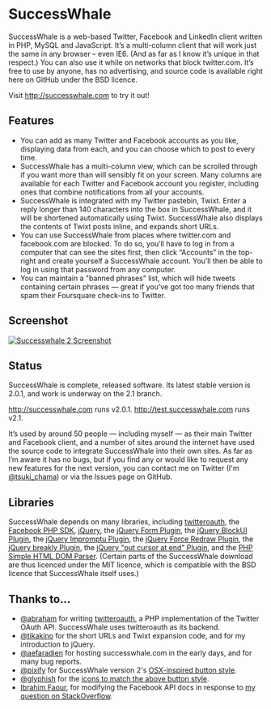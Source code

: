 SuccessWhale
============

SuccessWhale is a web-based Twitter, Facebook and LinkedIn client written in PHP, MySQL and JavaScript. It’s a multi-column client that will work just the same in any browser – even IE6. (And as far as I know it’s unique in that respect.) You can also use it while on networks that block twitter.com. It’s free to use by anyone, has no advertising, and source code is available right here on GitHub under the BSD licence.

Visit http://successwhale.com to try it out!

Features
--------

* You can add as many Twitter and Facebook accounts as you like, displaying data from each, and you can choose which to post to every time.
* SuccessWhale has a multi-column view, which can be scrolled through if you want more than will sensibly fit on your screen. Many columns are available for each Twitter and Facebook account you register, including ones that combine notifications from all your accounts.
* SuccessWhale is integrated with my Twitter pastebin, Twixt. Enter a reply longer than 140 characters into the box in SuccessWhale, and it will be shortened automatically using Twixt. SuccessWhale also displays the contents of Twixt posts inline, and expands short URLs.
* You can use SuccessWhale from places where twitter.com and facebook.com are blocked. To do so, you’ll have to log in from a computer that can see the sites first, then click “Accounts” in the top-right and create yourself a SuccessWhale account. You’ll then be able to log in using that password from any computer.
* You can maintain a "banned phrases" list, which will hide tweets containing certain phrases — great if you’ve got too many friends that spam their Foursquare check-ins to Twitter.

Screenshot
----------

[![Successwhale 2 Screenshot](http://onlydreaming.net/wp-content/uploads/2009/08/successwhale-2.0-screenshot-300x159.png)](http://onlydreaming.net/wp-content/uploads/2009/08/successwhale-2.0-screenshot.png)

Status
------

SuccessWhale is complete, released software.  Its latest stable version is 2.0.1, and work is underway on the 2.1 branch.

http://successwhale.com runs v2.0.1.
http://test.successwhale.com runs v2.1.

It’s used by around 50 people — including myself — as their main Twitter and Facebook client, and a number of sites around the internet have used the source code to integrate SuccessWhale into their own sites. As far as I’m aware it has no bugs, but if you find any or would like to request any new features for the next version, you can contact me on Twitter (I'm [@tsuki_chama](http://www.twitter.com/tsuki_chama)) or via the Issues page on GitHub.

Libraries
---------

SuccessWhale depends on many libraries, including [twitteroauth](http://github.com/abraham/twitteroauth), the [Facebook PHP SDK](https://github.com/facebook/php-sdk), [jQuery](http://jquery.com/), the [jQuery Form Plugin](http://jquery.malsup.com/form/), the [jQuery BlockUI Plugin](http://jquery.malsup.com/block/), the [jQuery Impromptu Plugin](http://trentrichardson.com/Impromptu/), the [jQuery Force Redraw Plugin](http://plugins.jquery.com/project/force_redraw), the [jQuery breakly Plugin](http://plugins.jquery.com/project/Breakly), the [jQuery "put cursor at end" Plugin](http://plugins.jquery.com/project/PutCursorAtEnd), and the [PHP Simple HTML DOM Parser](http://simplehtmldom.sourceforge.net/). (Certain parts of the SuccessWhale download are thus licenced under the MIT licence, which is compatible with the BSD licence that SuccessWhale itself uses.)

Thanks to...
------------

  * [@abraham](http://www.twitter.com/abraham) for writing [twitteroauth](http://github.com/abraham/twitteroauth), a PHP implementation of the Twitter OAuth API. SuccessWhale uses twitteroauth as its backend.
  * [@tikakino](http://www.twitter.com/tikakino) for the short URLs and Twixt expansion code, and for my introduction to jQuery.	
  * [@aefaradien](http://www.twitter.com/aefaradien) for hosting successwhale.com in the early days, and for many bug reports.
  * [@pixify](http://www.twitter.com/pixify) for SuccessWhale version 2's [OSX-inspired button style](http://pixify.com/blog/use-os-x-lion-to-improve-your-ui/).	
  * [@glyphish](http://www.twitter.com/pixify) for the [icons to match the above button style](http://glyphish.com/).
  * [Ibrahim Faour](http://stackoverflow.com/users/337227/ifaour), for modifying the Facebook API docs in response to [my question on StackOverflow](http://stackoverflow.com/questions/7122394/in-the-facebook-api-how-can-i-retrieve-the-source-object-from-a-notification-obj).
